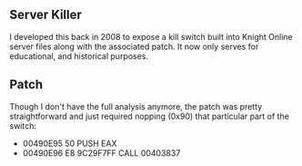 Server Killer
--------

I developed this back in 2008 to expose a kill switch built into Knight Online server files along with the associated patch. It now only serves for educational, and historical purposes.

## Patch

Though I don't have the full analysis anymore, the patch was pretty straightforward and just required nopping (0x90) that particular part of the switch:

* 00490E95 50 PUSH EAX
* 00490E96 E8 9C29F7FF CALL 00403837
